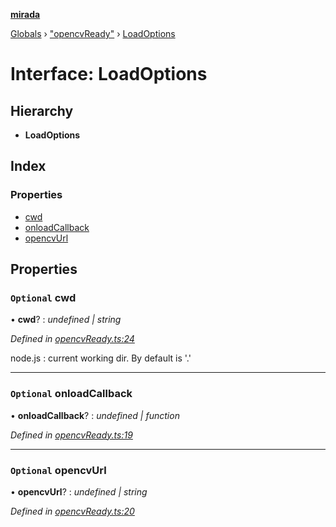 **[mirada](../README.md)**

[Globals](../README.md) › ["opencvReady"](../modules/_opencvready_.md) › [LoadOptions](_opencvready_.loadoptions.md)

# Interface: LoadOptions

## Hierarchy

* **LoadOptions**

## Index

### Properties

* [cwd](_opencvready_.loadoptions.md#optional-cwd)
* [onloadCallback](_opencvready_.loadoptions.md#optional-onloadcallback)
* [opencvUrl](_opencvready_.loadoptions.md#optional-opencvurl)

## Properties

### `Optional` cwd

• **cwd**? : *undefined | string*

*Defined in [opencvReady.ts:24](https://github.com/cancerberoSgx/mirada/blob/cd60774/mirada/src/opencvReady.ts#L24)*

node.js : current working dir. By default is '.'

___

### `Optional` onloadCallback

• **onloadCallback**? : *undefined | function*

*Defined in [opencvReady.ts:19](https://github.com/cancerberoSgx/mirada/blob/cd60774/mirada/src/opencvReady.ts#L19)*

___

### `Optional` opencvUrl

• **opencvUrl**? : *undefined | string*

*Defined in [opencvReady.ts:20](https://github.com/cancerberoSgx/mirada/blob/cd60774/mirada/src/opencvReady.ts#L20)*
